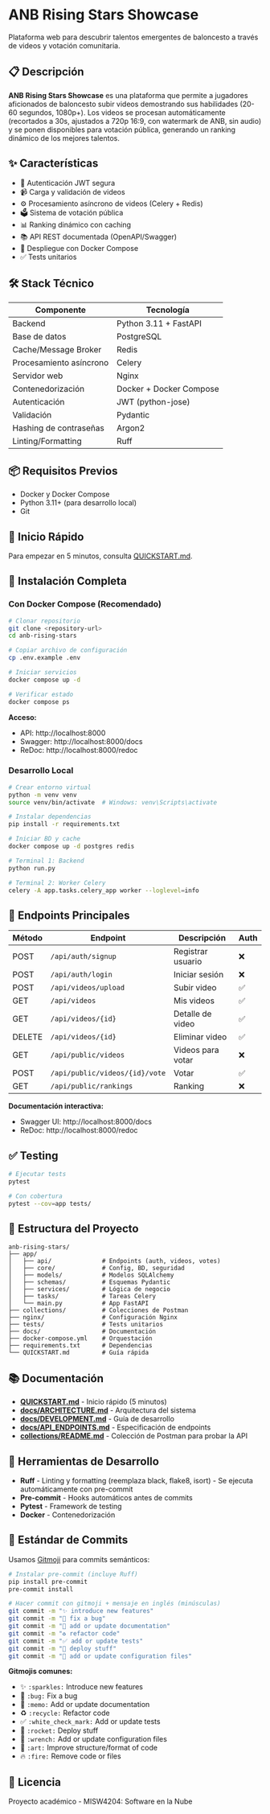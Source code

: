 # ANB Rising Stars Showcase

Plataforma web para descubrir talentos emergentes de baloncesto a través de videos y votación comunitaria.

## 📋 Descripción

**ANB Rising Stars Showcase** es una plataforma que permite a jugadores aficionados de baloncesto subir videos demostrando sus habilidades (20-60 segundos, 1080p+). Los videos se procesan automáticamente (recortados a 30s, ajustados a 720p 16:9, con watermark de ANB, sin audio) y se ponen disponibles para votación pública, generando un ranking dinámico de los mejores talentos.

## ✨ Características

- 🔐 Autenticación JWT segura
- 📹 Carga y validación de videos
- ⚙️ Procesamiento asíncrono de videos (Celery + Redis)
- 🗳️ Sistema de votación pública
- 📊 Ranking dinámico con caching
- 📚 API REST documentada (OpenAPI/Swagger)
- 🐳 Despliegue con Docker Compose
- ✅ Tests unitarios

## 🛠️ Stack Técnico

| Componente | Tecnología |
|-----------|-----------|
| Backend | Python 3.11 + FastAPI |
| Base de datos | PostgreSQL |
| Cache/Message Broker | Redis |
| Procesamiento asíncrono | Celery |
| Servidor web | Nginx |
| Contenedorización | Docker + Docker Compose |
| Autenticación | JWT (python-jose) |
| Validación | Pydantic |
| Hashing de contraseñas | Argon2 |
| Linting/Formatting | Ruff |

## 📦 Requisitos Previos

- Docker y Docker Compose
- Python 3.11+ (para desarrollo local)
- Git

## 🚀 Inicio Rápido

Para empezar en 5 minutos, consulta [QUICKSTART.md](./QUICKSTART.md).

## 📖 Instalación Completa

### Con Docker Compose (Recomendado)

```bash
# Clonar repositorio
git clone <repository-url>
cd anb-rising-stars

# Copiar archivo de configuración
cp .env.example .env

# Iniciar servicios
docker compose up -d

# Verificar estado
docker compose ps
```

**Acceso:**
- API: http://localhost:8000
- Swagger: http://localhost:8000/docs
- ReDoc: http://localhost:8000/redoc

### Desarrollo Local

```bash
# Crear entorno virtual
python -m venv venv
source venv/bin/activate  # Windows: venv\Scripts\activate

# Instalar dependencias
pip install -r requirements.txt

# Iniciar BD y cache
docker compose up -d postgres redis

# Terminal 1: Backend
python run.py

# Terminal 2: Worker Celery
celery -A app.tasks.celery_app worker --loglevel=info
```

## 🔌 Endpoints Principales

| Método | Endpoint | Descripción | Auth |
|--------|----------|-------------|------|
| POST | `/api/auth/signup` | Registrar usuario | ❌ |
| POST | `/api/auth/login` | Iniciar sesión | ❌ |
| POST | `/api/videos/upload` | Subir video | ✅ |
| GET | `/api/videos` | Mis videos | ✅ |
| GET | `/api/videos/{id}` | Detalle de video | ✅ |
| DELETE | `/api/videos/{id}` | Eliminar video | ✅ |
| GET | `/api/public/videos` | Videos para votar | ❌ |
| POST | `/api/public/videos/{id}/vote` | Votar | ✅ |
| GET | `/api/public/rankings` | Ranking | ❌ |

**Documentación interactiva:**
- Swagger UI: http://localhost:8000/docs
- ReDoc: http://localhost:8000/redoc

## ✅ Testing

```bash
# Ejecutar tests
pytest

# Con cobertura
pytest --cov=app tests/
```

## 📁 Estructura del Proyecto

```
anb-rising-stars/
├── app/
│   ├── api/              # Endpoints (auth, videos, votes)
│   ├── core/             # Config, BD, seguridad
│   ├── models/           # Modelos SQLAlchemy
│   ├── schemas/          # Esquemas Pydantic
│   ├── services/         # Lógica de negocio
│   ├── tasks/            # Tareas Celery
│   └── main.py           # App FastAPI
├── collections/          # Colecciones de Postman
├── nginx/                # Configuración Nginx
├── tests/                # Tests unitarios
├── docs/                 # Documentación
├── docker-compose.yml    # Orquestación
├── requirements.txt      # Dependencias
└── QUICKSTART.md         # Guía rápida
```

## 📚 Documentación

- **[QUICKSTART.md](./QUICKSTART.md)** - Inicio rápido (5 minutos)
- **[docs/ARCHITECTURE.md](./docs/ARCHITECTURE.md)** - Arquitectura del sistema
- **[docs/DEVELOPMENT.md](./docs/DEVELOPMENT.md)** - Guía de desarrollo
- **[docs/API_ENDPOINTS.md](./docs/API_ENDPOINTS.md)** - Especificación de endpoints
- **[collections/README.md](./collections/README.md)** - Colección de Postman para probar la API

## 🔧 Herramientas de Desarrollo

- **Ruff** - Linting y formatting (reemplaza black, flake8, isort) - Se ejecuta automáticamente con pre-commit
- **Pre-commit** - Hooks automáticos antes de commits
- **Pytest** - Framework de testing
- **Docker** - Contenedorización

## 📝 Estándar de Commits

Usamos [Gitmoji](https://gitmoji.dev) para commits semánticos:

```bash
# Instalar pre-commit (incluye Ruff)
pip install pre-commit
pre-commit install

# Hacer commit con gitmoji + mensaje en inglés (minúsculas)
git commit -m "✨ introduce new features"
git commit -m "🐛 fix a bug"
git commit -m "📝 add or update documentation"
git commit -m "♻️ refactor code"
git commit -m "✅ add or update tests"
git commit -m "🚀 deploy stuff"
git commit -m "🔧 add or update configuration files"
```

**Gitmojis comunes:**
- ✨ `:sparkles:` Introduce new features
- 🐛 `:bug:` Fix a bug
- 📝 `:memo:` Add or update documentation
- ♻️ `:recycle:` Refactor code
- ✅ `:white_check_mark:` Add or update tests
- 🚀 `:rocket:` Deploy stuff
- 🔧 `:wrench:` Add or update configuration files
- 🎨 `:art:` Improve structure/format of code
- 🔥 `:fire:` Remove code or files

## 📄 Licencia

Proyecto académico - MISW4204: Software en la Nube
